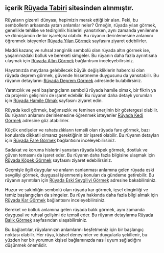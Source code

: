 içerik  [Rüyada Tabiri](https://ruyatabiri.io) sitesinden alınmıştır.
---

Rüyaların gizemli dünyası, hepimizin merak ettiği bir alan. Peki, bu sembollerin arkasında yatan anlamlar neler? Örneğin, rüyada yılan görmek, genellikle tehlike ve tedirginlik hislerini yansıtırken, aynı zamanda yenilenme ve dönüşümün de bir işaretçisi olabilir. Bu rüyanın derinlemesine anlamını öğrenmek isteyenler [Rüyada Yılan Görmek](https://ruyatabiri.io/ruyada-yilan-gormek-ne-anlama-gelir) sayfasını ziyaret edebilirler.

Maddi kazanç ve ruhsal zenginlik sembolü olan rüyada altın görmek ise, yaşamınızdaki bolluk ve bereketi simgeler. Bu rüyanın daha fazla ayrıntısına ulaşmak için [Rüyada Altın Görmek](https://ruyatabiri.io/ruyada-altin-gormek-ne-anlama-gelir) bağlantısını inceleyebilirsiniz.

Hayatınızda meydana gelebilecek büyük değişikliklerin habercisi olan rüyada deprem görmek, güvende hissetmeme duygusunu da yansıtabilir. Bu rüyanın detaylarını [Rüyada Deprem Görmek](https://ruyatabiri.io/ruyada-deprem-gormek-ne-anlama-gelir) adresinde bulabilirsiniz.

Yaratıcılık ve yeni başlangıçların sembolü rüyada hamile olmak, bir fikrin ya da projenin gelişimini de işaret edebilir. Bu rüyanın daha detaylı yorumları için [Rüyada Hamile Olmak](https://ruyatabiri.io/ruyada-hamile-olmak-ne-anlama-gelir) sayfasını ziyaret edin.

Rüyada kedi görmek, bağımsızlık ve feminen enerjinin bir göstergesi olabilir. Bu rüyanın anlamını derinlemesine öğrenmek isteyenler [Rüyada Kedi Görmek](https://ruyatabiri.io/ruyada-kedi-gormek-ne-anlama-gelir) adresine göz atabilirler.

Küçük endişeler ve rahatsızlıkların temsili olan rüyada fare görmek, bazı konularda dikkatli olmanız gerektiğinin bir işareti olabilir. Bu rüyanın detayları için [Rüyada Fare Görmek](https://ruyatabiri.io/ruyada-fare-gormek-ne-anlama-gelir) bağlantısını inceleyebilirsiniz.

Sadakat ve koruma hislerini yansıtan rüyada köpek görmek, dostluk ve güven temasını da işaret eder. Bu rüyanın daha fazla bilgisine ulaşmak için [Rüyada Köpek Görmek](https://ruyatabiri.io/ruyada-kopek-gormek-ne-anlama-gelir) sayfasını ziyaret edebilirsiniz.

Geçmişle ilgili duygular ve anıların canlanması anlamına gelen rüyada eski sevgiliyi görmek, duygusal işlenmemiş konuları da gündeme getirebilir. Bu rüyanın ayrıntıları için [Rüyada Eski Sevgiliyi Görmek](https://ruyatabiri.io/ruyada-eski-sevgiliyi-gormek-ne-anlama-gelir) adresine bakabilirsiniz.

Huzur ve sakinliğin sembolü olan rüyada kar görmek, içsel dinginliği ve temiz başlangıçları da simgeler. Bu rüya hakkında daha fazla bilgi almak için [Rüyada Kar Görmek](https://ruyatabiri.io/ruyada-kar-gormek-ne-anlama-gelir) bağlantısını inceleyebilirsiniz.

Bereket ve bolluk anlamına gelen rüyada balık görmek, aynı zamanda duygusal ve ruhsal gelişimi de temsil eder. Bu rüyanın detaylarına [Rüyada Balık Görmek](https://ruyatabiri.io/ruyada-balik-gormek-ne-anlama-gelir) sayfasından ulaşabilirsiniz.

Bu bağlantılar, rüyalarınızın anlamlarını keşfetmeniz için bir başlangıç noktası olabilir. Her rüya, kişisel deneyimler ve duygularla şekillenir, bu yüzden her bir yorumun kişisel bağlamınızda nasıl uyum sağladığını düşünmek önemlidir.
